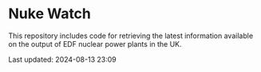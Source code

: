 # Nuke Watch

This repository includes code for retrieving the latest information available on the output of EDF nuclear power plants in the UK.

Last updated: 2024-08-13 23:09